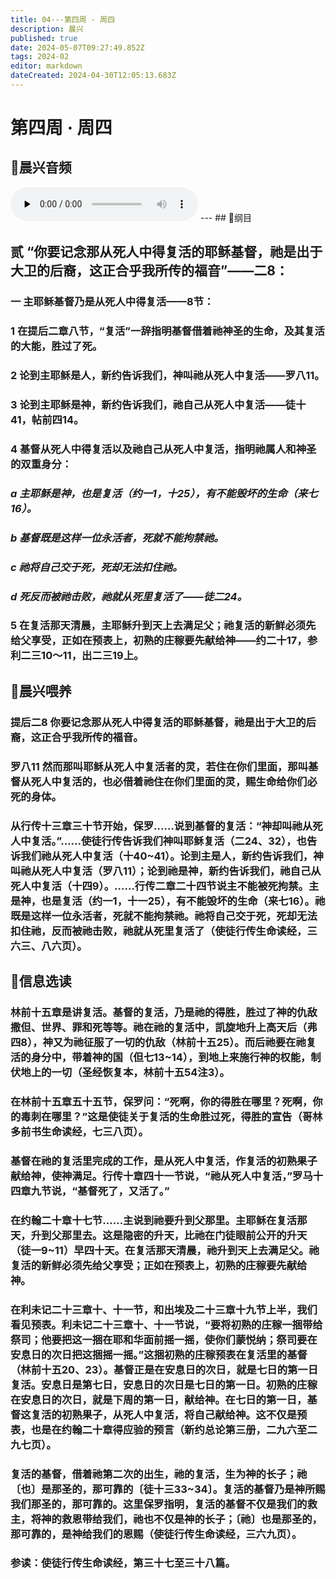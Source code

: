 ```yaml
---
title: 04---第四周 · 周四
description: 晨兴
published: true
date: 2024-05-07T09:27:49.852Z
tags: 2024-02
editor: markdown
dateCreated: 2024-04-30T12:05:13.683Z
---
```


# 第四周 · 周四
## 🎵晨兴音频
<audio id="audio" controls="" preload="none">
      <source id="mp3" src="/2024-02/week4/week4day4.mp3">
</audio>
---
## 📖纲目

## 贰   “你要记念那从死人中得复活的耶稣基督，祂是出于大卫的后裔，这正合乎我所传的福音”——二8：

### 一   主耶稣基督乃是从死人中得复活——8节：

### 1   在提后二章八节，“复活”一辞指明基督借着祂神圣的生命，及其复活的大能，胜过了死。

### 2   论到主耶稣是人，新约告诉我们，神叫祂从死人中复活——罗八11。

### 3   论到主耶稣是神，新约告诉我们，祂自己从死人中复活——徒十41，帖前四14。

### 4   基督从死人中得复活以及祂自己从死人中复活，指明祂属人和神圣的双重身分：

### *a   主耶稣是神，也是复活（约一1，十25），有不能毁坏的生命（来七16）。*

### *b   基督既是这样一位永活者，死就不能拘禁祂。*

### *c   祂将自己交于死，死却无法扣住祂。*

### *d   死反而被祂击败，祂就从死里复活了——徒二24。*

### 5   在复活那天清晨，主耶稣升到天上去满足父；祂复活的新鲜必须先给父享受，正如在预表上，初熟的庄稼要先献给神——约二十17，参利二三10～11，出二三19上。

## 📖晨兴喂养

### **提后二8**    **你要记念那从死人中得复活的耶稣基督，祂是出于大卫的后裔，这正合乎我所传的福音。**

### **罗八11**    **然而那叫耶稣从死人中复活者的灵，若住在你们里面，那叫基督从死人中复活的，也必借着祂住在你们里面的灵，赐生命给你们必死的身体。**

### 从行传十三章三十节开始，保罗……说到基督的复活：“神却叫祂从死人中复活。”……使徒行传告诉我们神叫耶稣复活（二24、32），也告诉我们祂从死人中复活（十40~41）。论到主是人，新约告诉我们，神叫祂从死人中复活（罗八11）；论到祂是神，新约告诉我们，祂自己从死人中复活（十四9）。……行传二章二十四节说主不能被死拘禁。主是神，也是复活（约一1，十一25），有不能毁坏的生命（来七16）。祂既是这样一位永活者，死就不能拘禁祂。祂将自己交于死，死却无法扣住祂，反而被祂击败，祂就从死里复活了（使徒行传生命读经，三六三、八六页）。

## 📖信息选读

### 林前十五章是讲复活。基督的复活，乃是祂的得胜，胜过了神的仇敌撒但、世界、罪和死等等。祂在祂的复活中，凯旋地升上高天后（弗四8），神又为祂征服了一切的仇敌（林前十五25）。而后祂要在祂复活的身分中，带着神的国（但七13~14），到地上来施行神的权能，制伏地上的一切（圣经恢复本，林前十五54注3）。

### 在林前十五章五十五节，保罗问：“死啊，你的得胜在哪里？死啊，你的毒刺在哪里？”这是使徒关于复活的生命胜过死，得胜的宣告（哥林多前书生命读经，七三八页）。

### 基督在祂的复活里完成的工作，是从死人中复活，作复活的初熟果子献给神，使神满足。行传十章四十一节说，“祂从死人中复活，”罗马十四章九节说，“基督死了，又活了。”

### 在约翰二十章十七节……主说到祂要升到父那里。主耶稣在复活那天，升到父那里去。这是隐密的升天，比祂在门徒眼前公开的升天（徒一9~11）早四十天。在复活那天清晨，祂升到天上去满足父。祂复活的新鲜必须先给父享受；正如在预表上，初熟的庄稼要先献给神。

### 在利未记二十三章十、十一节，和出埃及二十三章十九节上半，我们看见预表。利未记二十三章十、十一节说，“要将初熟的庄稼一捆带给祭司；他要把这一捆在耶和华面前摇一摇，使你们蒙悦纳；祭司要在安息日的次日把这捆摇一摇。”这捆初熟的庄稼预表在复活里的基督（林前十五20、23）。基督正是在安息日的次日，就是七日的第一日复活。安息日是第七日，安息日的次日是七日的第一日。初熟的庄稼在安息日的次日，就是下周的第一日，献给神。在七日的第一日，基督这复活的初熟果子，从死人中复活，将自己献给神。这不仅是预表，也是在约翰二十章得应验的预言（新约总论第三册，二九六至二九七页）。

### 复活的基督，借着祂第二次的出生，祂的复活，生为神的长子；祂〔也〕是那圣的，那可靠的〔徒十三33~34〕。复活的基督乃是神所赐我们那圣的，那可靠的。这里保罗指明，复活的基督不仅是我们的救主，将神的救恩带给我们，祂也不仅是神的长子；〔祂〕也是那圣的，那可靠的，是神给我们的恩赐（使徒行传生命读经，三六九页）。

### 参读：使徒行传生命读经，第三十七至三十八篇。
<!-- Google tag (gtag.js) -->
<script async src="https://www.googletagmanager.com/gtag/js?id=G-1P8709Z16T"></script>
<script>
  window.dataLayer = window.dataLayer || [];
  function gtag(){dataLayer.push(arguments);}
  gtag('js', new Date());

  gtag('config', 'G-1P8709Z16T');
</script>